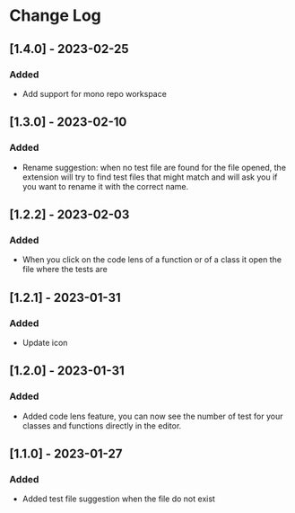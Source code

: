 # Change Log

## [1.4.0] - 2023-02-25

### Added

- Add support for mono repo workspace

## [1.3.0] - 2023-02-10

### Added

- Rename suggestion: when no test file are found for the file opened, the extension will try to find test files that might match and will ask you if you want to rename it with the correct name.

## [1.2.2] - 2023-02-03

### Added

- When you click on the code lens of a function or of a class it open the file where the tests are

## [1.2.1] - 2023-01-31

### Added

- Update icon

## [1.2.0] - 2023-01-31

### Added

- Added code lens feature, you can now see the number of test for your classes and functions directly in the editor.

## [1.1.0] - 2023-01-27

### Added

- Added test file suggestion when the file do not exist
